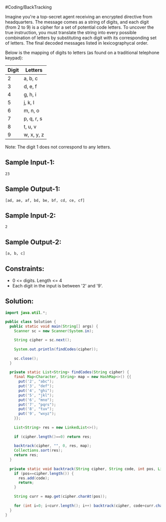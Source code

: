 #Coding/BackTracking 

Imagine you're a top-secret agent receiving an encrypted directive from headquarters. The message comes as a string of digits, and each digit (from 2 to 9) is a cipher for a set of potential code letters. To uncover the true instruction, you must translate the string into every possible combination of letters by substituting each digit with its corresponding set of letters. The final decoded messages listed in lexicographycal order.

Below is the mapping of digits to letters (as found on a traditional telephone keypad):

| Digit | Letters    |
| ----- | ---------- |
| 2     | a, b, c    |
| 3     | d, e, f    |
| 4     | g, h, i    |
| 5     | j, k, l    |
| 6     | m, n, o    |
| 7     | p, q, r, s |
| 8     | t, u, v    |
| 9     | w, x, y, z |

Note: The digit 1 does not correspond to any letters.

Sample Input-1:
----------
```
23
```

Sample Output-1: 
----------
```
[ad, ae, af, bd, be, bf, cd, ce, cf]
```

Sample Input-2:
----------
```
2 
```

Sample Output-2:
----------
```
[a, b, c]
```


Constraints:
----------
- 0 <= digits. Length <= 4  
- Each digit in the input is between '2' and '9'.

## Solution:

```java
import java.util.*;

public class Solution {
  public static void main(String[] args) {
    Scanner sc = new Scanner(System.in);
    
    String cipher = sc.next();
    
    System.out.println(findCodes(cipher));
    
    sc.close();
  }
  
  private static List<String> findCodes(String cipher) {
    final Map<Character, String> map = new HashMap<>() {{
      put('2', "abc");
      put('3', "def");
      put('4', "ghi");
      put('5', "jkl");
      put('6', "mno");
      put('7', "pqrs");
      put('8', "tuv");
      put('9', "wxyz");
    }};
    
    List<String> res = new LinkedList<>();
    
    if (cipher.length()==0) return res;
    
    backtrack(cipher, "", 0, res, map);
    Collections.sort(res);
    return res;
  }
  
  private static void backtrack(String cipher, String code, int pos, List<String> res, Map<Character, String> map) {
    if (pos==cipher.length()) {
      res.add(code);
      return;
    }
    
    String curr = map.get(cipher.charAt(pos));
    
    for (int i=0; i<curr.length(); i++) backtrack(cipher, code+curr.charAt(i), pos+1, res, map);
  }
}
```